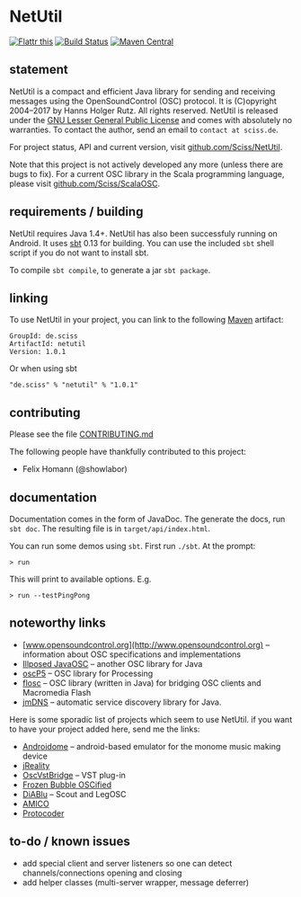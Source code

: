 # NetUtil

[![Flattr this](http://api.flattr.com/button/flattr-badge-large.png)](https://flattr.com/submit/auto?user_id=sciss&url=https%3A%2F%2Fgithub.com%2FSciss%2FNetUtil&title=NetUtil%20OSC%20Library&language=Java&tags=github&category=software)
[![Build Status](https://travis-ci.org/Sciss/NetUtil.svg?branch=master)](https://travis-ci.org/Sciss/NetUtil)
[![Maven Central](https://maven-badges.herokuapp.com/maven-central/de.sciss/netutil/badge.svg)](https://maven-badges.herokuapp.com/maven-central/de.sciss/netutil)

## statement

NetUtil is a compact and efficient Java library for sending and receiving messages using the OpenSoundControl (OSC) protocol. It is (C)opyright 2004&ndash;2017 by Hanns Holger Rutz. All rights reserved. NetUtil is released under the [GNU Lesser General Public License](https://raw.github.com/Sciss/NetUtil/master/LICENSE) and comes with absolutely no warranties. To contact the author, send an email to `contact at sciss.de`.

For project status, API and current version, visit [github.com/Sciss/NetUtil](https://github.com/Sciss/NetUtil).

Note that this project is not actively developed any more (unless there are bugs to fix). For a current OSC library in the Scala programming language, please visit [github.com/Sciss/ScalaOSC](https://github.com/Sciss/ScalaOSC).

## requirements / building

NetUtil requires Java 1.4+. NetUtil has also been successfuly running on Android. It uses [sbt](http://sbt.github.com/) 0.13 for building. You can use the included `sbt` shell script if you do not want to install sbt.

To compile `sbt compile`, to generate a jar `sbt package`.

## linking

To use NetUtil in your project, you can link to the following [Maven](http://search.maven.org) artifact:

    GroupId: de.sciss
    ArtifactId: netutil
    Version: 1.0.1

Or when using sbt

    "de.sciss" % "netutil" % "1.0.1"

## contributing

Please see the file [CONTRIBUTING.md](CONTRIBUTING.md)

The following people have thankfully contributed to this project:

 - Felix Homann (@showlabor)

## documentation

Documentation comes in the form of JavaDoc. The generate the docs, run `sbt doc`. The resulting file is in `target/api/index.html`.

You can run some demos using `sbt`. First run `./sbt`. At the prompt:

    > run

This will print to available options. E.g.

    > run --testPingPong

## noteworthy links

- [www.opensoundcontrol.org](http://www.opensoundcontrol.org) &ndash; information about OSC specifications and implementations
- [Illposed JavaOSC](http://www.illposed.com/software/javaosc.html) &ndash; another OSC library for Java
- [oscP5](http://www.sojamo.de/iv/index.php?n=11) &ndash; OSC library for Processing
- [flosc](http://www.benchun.net/flosc/) &ndash; OSC library (written in Java) for bridging OSC clients and Macromedia Flash
- [jmDNS](http://jmdns.sourceforge.net/) &ndash; automatic service discovery library for Java.

Here is some sporadic list of projects which seem to use NetUtil. if you want to have your project added here, send me the links:

- [Androidome](http://code.google.com/p/androidome/) &ndash; android-based emulator for the monome music making device
- [jReality](http://www3.math.tu-berlin.de/jreality/)
- [OscVstBridge](http://www.savedbytechnology.com/main4/oscvstbridge.htm) &ndash; VST plug-in
- [Frozen Bubble OSCified](http://blog.cappel-nord.de/2008/07/frozen-bubble/)
- [DiABlu](http://diablu.jorgecardoso.eu/) &ndash; Scout and LegOSC
- [AMICO](http://amico.sourceforge.net/)
- [Protocoder](http://www.protocoder.org/)

## to-do / known issues

- add special client and server listeners so one can detect channels/connections opening and closing
- add helper classes (multi-server wrapper, message deferrer)

